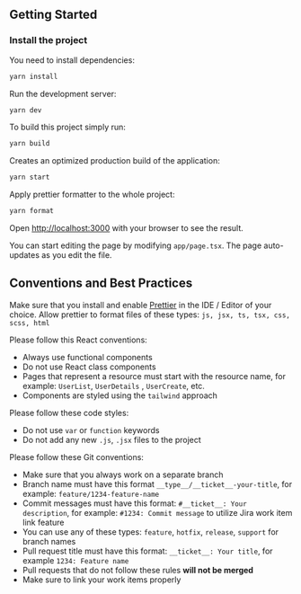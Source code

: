 ## Getting Started

### Install the project

You need to install dependencies:

```bash
yarn install
```

Run the development server:

```bash
yarn dev
```

To build this project simply run:

```bash
yarn build
```

Creates an optimized production build of the application:

```bash
yarn start
```

Apply prettier formatter to the whole project:

```bash
yarn format
```

Open [http://localhost:3000](http://localhost:3000) with your browser to see the result.

You can start editing the page by modifying `app/page.tsx`. The page auto-updates as you edit the file.

## Conventions and Best Practices

Make sure that you install and enable [Prettier](https://prettier.io/) in the IDE / Editor of your choice. Allow
prettier to format files of these types: `js, jsx, ts, tsx, css, scss, html`

Please follow this React conventions:

- Always use functional components
- Do not use React class components
- Pages that represent a resource must start with the resource name, for example: `UserList`, `UserDetails`
  , `UserCreate`, etc.
- Components are styled using the `tailwind` approach

Please follow these code styles:

- Do not use `var` or `function` keywords
- Do not add any new `.js`, `.jsx` files to the project

Please follow these Git conventions:

- Make sure that you always work on a separate branch
- Branch name must have this format `__type__/__ticket__-your-title`, for example: `feature/1234-feature-name`
- Commit messages must have this format: `#__ticket__: Your description`, for example: `#1234: Commit message` to
  utilize Jira work item link feature
- You can use any of these types: `feature`, `hotfix`, `release`, `support` for branch names
- Pull request title must have this format: `__ticket__: Your title`, for example `1234: Feature name`
- Pull requests that do not follow these rules **will not be merged**
- Make sure to link your work items properly
